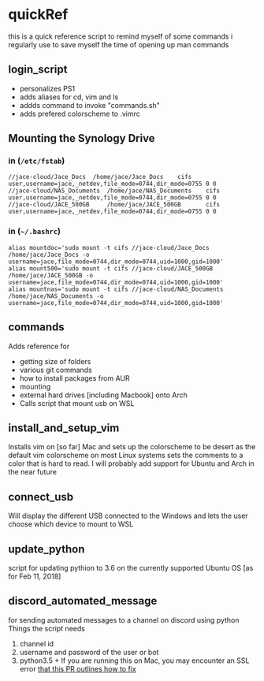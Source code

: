 # quickRef  
this is a quick reference script to remind myself of some commands i regularly use to save myself the time of opening up man commands  
  
## login_script
 * personalizes PS1
 * adds aliases for cd, vim and ls
 * addds command to invoke "commands.sh"
 * adds prefered colorscheme to .vimrc

## Mounting the Synology Drive
  
### in (`/etc/fstab`)
```shell
//jace-cloud/Jace_Docs	/home/jace/Jace_Docs	cifs	user,username=jace,_netdev,file_mode=0744,dir_mode=0755	0 0
//jace-cloud/NAS_Documents	/home/jace/NAS_Documents	cifs	user,username=jace,_netdev,file_mode=0744,dir_mode=0755	0 0
//jace-cloud/JACE_500GB		/home/jace/JACE_500GB		cifs	user,username=jace,_netdev,file_mode=0744,dir_mode=0755	0 0
```

### in (`~/.bashrc`)
```shell
alias mountdoc='sudo mount -t cifs //jace-cloud/Jace_Docs /home/jace/Jace_Docs -o username=jace,file_mode=0744,dir_mode=0744,uid=1000,gid=1000'
alias mount500='sudo mount -t cifs //jace-cloud/JACE_500GB /home/jace/JACE_500GB -o username=jace,file_mode=0744,dir_mode=0744,uid=1000,gid=1000'
alias mountnas='sudo mount -t cifs //jace-cloud/NAS_Documents /home/jace/NAS_Documents -o username=jace,file_mode=0744,dir_mode=0744,uid=1000,gid=1000'
```


## commands  
Adds reference for
 * getting size of folders
 * various git commands
 * how to install packages from AUR
 * mounting 
 * external hard drives [including Macbook] onto Arch  
 * Calls script that mount usb on WSL
  
## install_and_setup_vim  
Installs vim on [so far] Mac and sets up the colorscheme to be desert as the default vim colorscheme on most Linux systems sets the comments to a color that is hard to read. I will probably add support for Ubuntu and Arch in the near future  
  
## connect_usb  
Will display the different USB connected to the Windows and lets the user choose which device to mount to WSL

## update_python
script for updating pythion to 3.6 on the currently supported Ubuntu OS [as for Feb 11, 2018]
  
## discord_automated_message
for sending automated messages to a channel on discord using python
Things the script needs  
 1. channel id
 2. username and password of the user or bot
 3. python3.5 +
If you are running this on Mac, you may encounter an SSL error [that this PR outlines how to fix](https://github.com/Cog-Creators/Red-DiscordBot/issues/581)
